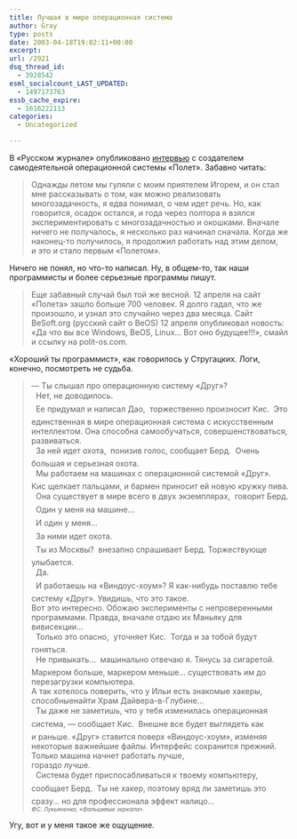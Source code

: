 ```yaml
---
title: Лучшая в мире операционная система
author: Gray
type: posts
date: 2003-04-18T19:02:11+00:00
excerpt:
url: /2921
dsq_thread_id:
  - 3928542
esml_socialcount_LAST_UPDATED:
  - 1497173763
essb_cache_expire:
  - 1616222113
categories:
  - Uncategorized

---
```








В&nbsp;&laquo;Русском журнале&raquo; опубликовано <a href="http://www.russ.ru/netcult/20030418.html" target="_blank">интервью</a> с&nbsp;создателем самодеятельной операционной системы &laquo;Полет&raquo;. Забавно читать:

> Однажды летом мы гуляли с&nbsp;моим приятелем Игорем, и&nbsp;он стал мне рассказывать о&nbsp;том, как можно реализовать многозадачность, я&nbsp;едва понимал, о&nbsp;чем идет речь. Но, как говорится, осадок остался, и&nbsp;года через полтора я&nbsp;взялся экспериментировать с&nbsp;многозадачностью и&nbsp;окошками. Вначале ничего не получалось, я&nbsp;несколько раз начинал сначала. Когда&nbsp;же <nobr>наконец-то</nobr> получилось, я&nbsp;продолжил работать над этим делом, и&nbsp;это и&nbsp;стало первым &laquo;Полетом&raquo;.

Ничего не понял, но <nobr>что-то</nobr> написал. Ну, в&nbsp;<nobr>общем-то,</nobr> так наши программисты и&nbsp;более серьезные программы пишут.

> Еще забавный случай был той&nbsp;же весной. 12&nbsp;апреля на сайт &laquo;Полета&raquo; зашло больше 700&nbsp;человек. Я&nbsp;долго гадал, что&nbsp;же произошло, и&nbsp;узнал это случайно через два месяца. Сайт BeSoft.org (русский сайт о&nbsp;BeOS) 12&nbsp;апреля опубликовал новость: &laquo;Да что вы все Windows, BeOS, Linux&hellip; Вот оно будущее!!!&raquo;, смайл и&nbsp;ссылку на <nobr>polit-os.com.

</nobr>  
&laquo;Хороший ты программист&raquo;, как говорилось у&nbsp;Стругацких. Логи, конечно, посмотреть не судьба.  
<nobr>

> &#8212;</nobr> Ты слышал про операционную систему &laquo;Друг&raquo;?  
> &nbsp;&#151; Нет, не доводилось.  
> &nbsp;&#151; Ее придумал и&nbsp;написал Дао,&nbsp;&#151; торжественно произносит Кис.&nbsp;&#151; Это единственная в&nbsp;мире операционная система с&nbsp;искусственным интеллектом. Она способна самообучаться, совершенствоваться, развиваться.  
> &nbsp;&#151; За ней идет охота,&nbsp;&#151; понизив голос, сообщает Берд.&nbsp;&#151; Очень большая и&nbsp;серьезная охота.  
> &nbsp;&#151; Мы работаем на машинах с&nbsp;операционной системой &laquo;Друг&raquo;.&nbsp;&#151; Кис щелкает пальцами, и&nbsp;бармен приносит ей новую кружку пива.  
> &nbsp;&#151; Она существует в&nbsp;мире всего в&nbsp;двух экземплярах,&nbsp;&#151; говорит Берд. &nbsp;&#151; Один у&nbsp;меня на машине&hellip;  
> &nbsp;&#151; И&nbsp;один у&nbsp;меня&hellip;  
> &nbsp;&#151; За ними идет охота.  
> &nbsp;&#151; Ты из Москвы?&nbsp;&#151; внезапно спрашивает Берд. Торжествующе улыбается.  
> &nbsp;&#151; Да.  
> &nbsp;&#151; И&nbsp;работаешь на <nobr>&laquo;Виндоус-хоум&raquo;?</nobr> Я&nbsp;<nobr>как-нибудь</nobr> поставлю тебе систему &laquo;Друг&raquo;. Увидишь, что это такое.  
> Вот это интересно. Обожаю эксперименты с&nbsp;непроверенными программами. Правда, вначале отдаю их Маньяку для вивисекции&hellip;  
> &nbsp;&#151; Только это опасно,&nbsp;&#151; уточняет Кис.&nbsp;&#151; Тогда и&nbsp;за тобой будут гоняться.  
> &nbsp;&#151; Не привыкать&hellip;&nbsp;&#151; машинально отвечаю я.&nbsp;Тянусь за сигаретой. Маркером больше, маркером меньше&hellip; существовать им до перезагрузки компьютера.  
> А&nbsp;так хотелось поверить, что у&nbsp;Ильи есть знакомые хакеры, способныенайти Храм <nobr>Дайвера-в-Глубине&hellip;</nobr>  
> &nbsp;&#151; Ты даже не заметишь, что у&nbsp;тебя изменилась операционная система, &#8212; сообщает Кис.&nbsp;&#151; Внешне все будет выглядеть как и&nbsp;раньше. &laquo;Друг&raquo; ставится поверх <nobr>&laquo;Виндоус-хоум&raquo;,</nobr> изменяя некоторые важнейшие файлы. Интерфейс сохранится прежний. Только машина начнет работать лучше,  
> гораздо лучше.  
> &nbsp;&#151; Система будет приспосабливаться к&nbsp;твоему компьютеру,&nbsp;&#151; сообщает Берд.&nbsp;&#151; Ты не хакер, поэтому вряд&nbsp;ли заметишь это сразу&hellip; но для профессионала эффект налицо&hellip;  
> <font size="1"><i>&copy;С. Лукьяненко, &laquo;Фальшивые зеркала&raquo;.</i></font>

Угу, вот и&nbsp;у меня такое&nbsp;же ощущение.